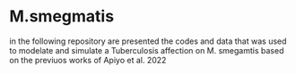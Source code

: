 # M.smegmatis
in the following repository are presented the codes and data that was used to modelate and simulate a Tuberculosis affection on M. smegamtis based on the previuos works of Apiyo et al. 2022
